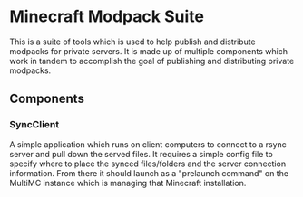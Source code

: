 # Minecraft Modpack Suite

This is a suite of tools which is used to help publish and distribute modpacks for private servers. It is made up of 
multiple components which work in tandem to accomplish the goal of publishing and distributing private modpacks.

## Components

### SyncClient

A simple application which runs on client computers to connect to a rsync server and pull down the served files. It
requires a simple config file to specify where to place the synced files/folders and the server connection information.
From there it should launch as a "prelaunch command" on the MultiMC instance which is managing that Minecraft
installation.
